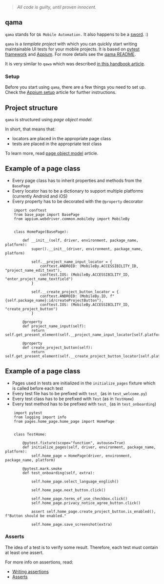 > *All code is guilty, until proven innocent.*

## qama

`qama` stands for `QA Mobile Automation.`
It also happens to be a [sword](https://en.wikipedia.org/wiki/Qama). :)

`qama` is a _template project_ with which you can quickly start writing maintainable UI tests for your mobile projects.
It is based on [pytest framework](https://docs.pytest.org/en/7.1.x/index.html) and [Appium](https://appium.io/). 
For more details see the [qama README](https://github.com/infinum/qama/blob/master/README.md).

It is very similar to `qawa` which was described [in this handbook article](https://infinum.com/handbook/qa/automation/web/selenium-and-qawa).

### Setup

Before you start using `qama`, there are a few things you need to set up.
Check the [Appium setup](https://infinum.com/handbook/qa/automation/mobile/appium-setup) article for further instructions.


## Project structure

`qama` is structured using _page object model_.

In short, that means that:

- locators are placed in the appropriate page class 
- tests are placed in the appropriate test class

To learn more, read [page object model](https://martinfowler.com/bliki/PageObject.html) article.

## Example of a page class

- Every page class has to inherit properties and methods from the `BasePage`
- Every locator has to be a dictionary to support multiple platforms (currently Android and iOS)
- Every property has to be decorated with the `@property` decorator


```
    import conftest
    from base_page import BasePage
    from appium.webdriver.common.mobileby import MobileBy
    
    
    class HomePage(BasePage):
    
        def __init__(self, driver, environment, package_name, platform):
            super().__init__(driver, environment, package_name, platform)
    
            self.__project_name_input_locator = {
                conftest.ANDROID: (MobileBy.ACCESSIBILITY_ID, "project_name_edit_text"),
                conftest.IOS: (MobileBy.ACCESSIBILITY_ID, "enter_project_name_textfield")
            }
    
            self.__create_project_button_locator = {
                conftest.ANDROID: (MobileBy.ID, f"{self.package_name}:id/createProjectButton"),
                conftest.IOS: (MobileBy.ACCESSIBILITY_ID, "create_project_button")
            }
    
        @property
        def project_name_input(self):
            return self.get_present_element(self.__project_name_input_locator[self.platform])
    
        @property
        def create_project_button(self):
            return self.get_present_element(self.__create_project_button_locator[self.platform])
```

## Example of a page class

- Pages used in tests are initialized in the `initialize_pages` fixture which is called before each test 
- Every test file has to be prefixed with `test_` (as in `test_welcome.py`)
- Every test class has to be prefixed with `Test` (as in `TestHome`)
- Every test method has to be prefixed with `test_` (as in `test_onboarding`)


```
    import pytest
    from logging import info
    from pages.home_page.home_page import HomePage
    
    
    class TestHome:

        @pytest.fixture(scope="function", autouse=True)
        def initialize_pages(self, driver, environment, package_name, platform):
            self.home_page = HomePage(driver, environment, package_name, platform)
    
        @pytest.mark.smoke
        def test_onboarding(self, extra):
    
            self.home_page.select_language_english()
    
            self.home_page.next_button.click()
    
            self.home_page.terms_of_use_checkbox.click()
            self.home_page.privacy_notice_agree_button.click()
    
            assert self.home_page.create_project_button.is_enabled(), f"Button should be enabled."
    
            self.home_page.save_screenshot(extra)
```

### Asserts

The idea of a test is to verify some result. Therefore, each test must contain at least one assert.

For more info on assertions, read:

- [Writing assertions](https://beta.infinum.com/handbook/qa/automation/web/selenium-and-qawa#writing-assertions)
- [Asserts](https://infinum.com/handbook/qa/automation/general/way-of-working#asserts)